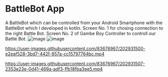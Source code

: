 # BattleBot App
 A BattleBot which can be controlled from your Android Smartphone with the BattleBot which I developed in kotlin.
Screen No. 1 for chosing connection to the right Battle Bot.
Screen No. 2 of Gambe Boy Controller to controll our Battle Bot.
![image](https://user-images.githubusercontent.com/83676967/202931566-7d6f4ad2-a829-4d7a-b5e0-69d9811b78db.png)
![image](https://user-images.githubusercontent.com/83676967/202931580-252eaf8f-c000-496c-bd86-c884f13c5aba.png)


https://user-images.githubusercontent.com/83676967/202931500-e2eaf528-3bd7-442f-957a-cc15797764bc.mp4



https://user-images.githubusercontent.com/83676967/202931507-2353e23e-0d41-469a-adf3-ffb18fba3ee5.mp4

